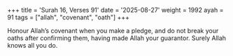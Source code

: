 +++
title = 'Surah 16, Verses 91'
date = '2025-08-27'
weight = 1992
ayah = 91
tags = ["allah", "covenant", "oath"]
+++

Honour Allah’s covenant when you make a pledge, and do not break your oaths after confirming them, having made Allah your guarantor. Surely Allah knows all you do.